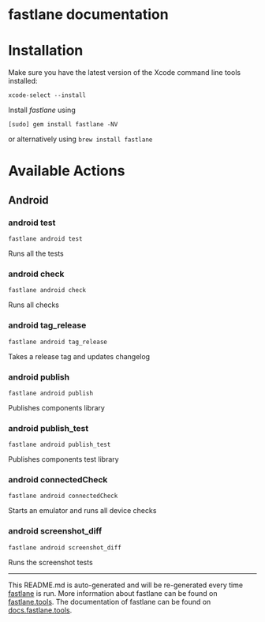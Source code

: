 fastlane documentation
================
# Installation

Make sure you have the latest version of the Xcode command line tools installed:

```
xcode-select --install
```

Install _fastlane_ using
```
[sudo] gem install fastlane -NV
```
or alternatively using `brew install fastlane`

# Available Actions
## Android
### android test
```
fastlane android test
```
Runs all the tests
### android check
```
fastlane android check
```
Runs all checks
### android tag_release
```
fastlane android tag_release
```
Takes a release tag and updates changelog
### android publish
```
fastlane android publish
```
Publishes components library
### android publish_test
```
fastlane android publish_test
```
Publishes components test library
### android connectedCheck
```
fastlane android connectedCheck
```
Starts an emulator and runs all device checks
### android screenshot_diff
```
fastlane android screenshot_diff
```
Runs the screenshot tests

----

This README.md is auto-generated and will be re-generated every time [fastlane](https://fastlane.tools) is run.
More information about fastlane can be found on [fastlane.tools](https://fastlane.tools).
The documentation of fastlane can be found on [docs.fastlane.tools](https://docs.fastlane.tools).
